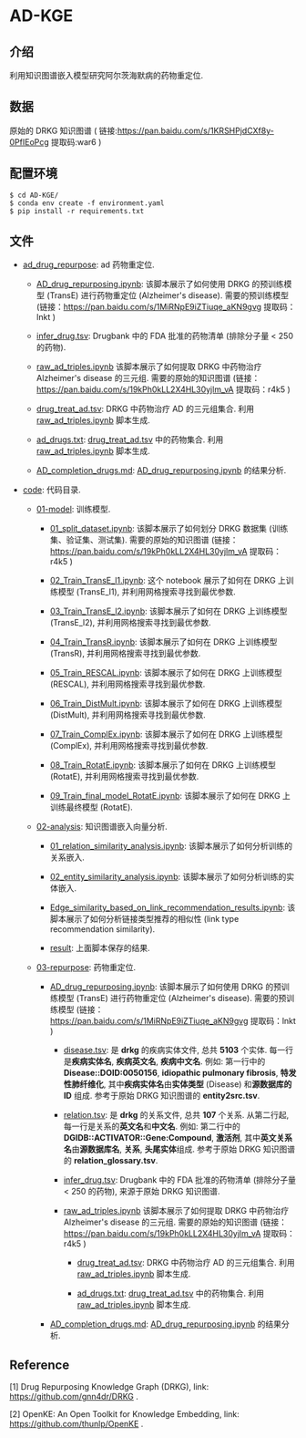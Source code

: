 # AD-KGE

## 介绍

利用知识图谱嵌入模型研究阿尔茨海默病的药物重定位.

## 数据

原始的 DRKG 知识图谱 ( 链接:https://pan.baidu.com/s/1KRSHPjdCXf8y-0PfIEoPcg 提取码:war6 )

## 配置环境

```shell
$ cd AD-KGE/
$ conda env create -f environment.yaml
$ pip install -r requirements.txt
```

## 文件

- [ad_drug_repurpose](./ad_drug_repurpose/): ad 药物重定位.
   
   - [AD_drug_repurposing.ipynb](./ad_drug_repurpose/AD_drug_repurposing.ipynb): 该脚本展示了如何使用 DRKG 的预训练模型 (TransE) 进行药物重定位 (Alzheimer's disease). 需要的预训练模型 (链接：https://pan.baidu.com/s/1MiRNpE9iZTiuqe_aKN9gvg 提取码：lnkt )
   
   - [infer_drug.tsv](./ad_drug_repurpose/infer_drug.tsv): Drugbank 中的 FDA 批准的药物清单 (排除分子量 < 250 的药物).
   
   - [raw_ad_triples.ipynb](./ad_drug_repurpose/raw_ad_triples.ipynb) 该脚本展示了如何提取 DRKG 中药物治疗 Alzheimer's disease 的三元组. 需要的原始的知识图谱 (链接：https://pan.baidu.com/s/19kPh0kLL2X4HL30yjlm_vA 提取码：r4k5 )
   
   - [drug_treat_ad.tsv](./ad_drug_repurpose/drug_treat_ad.tsv): DRKG 中药物治疗 AD 的三元组集合. 利用 [raw_ad_triples.ipynb](./ad_drug_repurpose/raw_ad_triples.ipynb) 脚本生成.
   
   - [ad_drugs.txt](./ad_drug_repurpose/ad_drugs.txt): [drug_treat_ad.tsv](./ad_drug_repurpose/drug_treat_ad.tsv) 中的药物集合. 利用 [raw_ad_triples.ipynb](./ad_drug_repurpose/raw_ad_triples.ipynb) 脚本生成.
   
   - [AD_completion_drugs.md](./ad_drug_repurpose/AD_completion_drugs.md): [AD_drug_repurposing.ipynb](./ad_drug_repurpose/AD_drug_repurposing.ipynb) 的结果分析.

- [code](./code/): 代码目录.

   - [01-model](code/01-model/): 训练模型.
      
      - [01_split_dataset.ipynb](code/01-model/01_split_dataset.ipynb): 该脚本展示了如何划分 DRKG 数据集 (训练集、验证集、测试集). 需要的原始的知识图谱 (链接：https://pan.baidu.com/s/19kPh0kLL2X4HL30yjlm_vA 提取码：r4k5 )
      
      - [02_Train_TransE_l1.ipynb](code/01-model/02_Train_TransE_l1.ipynb): 这个 notebook 展示了如何在 DRKG 上训练模型 (TransE_l1), 并利用网格搜索寻找到最优参数.
      
      - [03_Train_TransE_l2.ipynb](code/01-model/03_Train_TransE_l2.ipynb): 该脚本展示了如何在 DRKG 上训练模型 (TransE_l2), 并利用网格搜索寻找到最优参数.
      
      - [04_Train_TransR.ipynb](code/01-model/04_Train_TransR.ipynb): 该脚本展示了如何在 DRKG 上训练模型 (TransR), 并利用网格搜索寻找到最优参数.
      
      - [05_Train_RESCAL.ipynb](code/01-model/05_Train_RESCAL.ipynb): 该脚本展示了如何在 DRKG 上训练模型 (RESCAL), 并利用网格搜索寻找到最优参数.
      
      - [06_Train_DistMult.ipynb](code/01-model/06_Train_DistMult.ipynb): 该脚本展示了如何在 DRKG 上训练模型 (DistMult), 并利用网格搜索寻找到最优参数.
      
      - [07_Train_ComplEx.ipynb](code/01-model/07_Train_ComplEx.ipynb): 该脚本展示了如何在 DRKG 上训练模型 (ComplEx), 并利用网格搜索寻找到最优参数.
      
      - [08_Train_RotatE.ipynb](code/01-model/08_Train_RotatE.ipynb): 该脚本展示了如何在 DRKG 上训练模型 (RotatE), 并利用网格搜索寻找到最优参数.
      
      - [09_Train_final_model_RotatE.ipynb](code/01-model/09_Train_final_model_RotatE.ipynb): 该脚本展示了如何在 DRKG 上训练最终模型 (RotatE).

   - [02-analysis](code/02-analysis/): 知识图谱嵌入向量分析.
  
      - [01_relation_similarity_analysis.ipynb](code/02-analysis/01_relation_similarity_analysis.ipynb): 该脚本展示了如何分析训练的关系嵌入.

      - [02_entity_similarity_analysis.ipynb](code/02-analysis/02_entity_similarity_analysis.ipynb): 该脚本展示了如何分析训练的实体嵌入.

      - [Edge_similarity_based_on_link_recommendation_results.ipynb](code/02-analysis/Edge_similarity_based_on_link_recommendation_results.ipynb): 该脚本展示了如何分析链接类型推荐的相似性 (link type recommendation similarity).
      
      - [result](code/02-analysis/result/): 上面脚本保存的结果.
   
   - [03-repurpose](code/03-repurpose/): 药物重定位.

      - [AD_drug_repurposing.ipynb](code/03-repurpose/AD_drug_repurposing.ipynb): 该脚本展示了如何使用 DRKG 的预训练模型 (TransE) 进行药物重定位 (Alzheimer's disease). 需要的预训练模型 (链接：https://pan.baidu.com/s/1MiRNpE9iZTiuqe_aKN9gvg 提取码：lnkt )
         
         - [disease.tsv](code/03-repurpose/prerequisites/disease.tsv): 是 **drkg** 的疾病实体文件, 总共 **5103** 个实体. 每一行是**疾病实体名**, **疾病英文名**, **疾病中文名**. 例如: 第一行中的 **Disease::DOID:0050156**, **idiopathic pulmonary fibrosis**, **特发性肺纤维化**, 其中**疾病实体名**由**实体类型** (Disease) 和**源数据库的 ID** 组成. 参考于原始 DRKG 知识图谱的 **entity2src.tsv**.
         
         - [relation.tsv](code/03-repurpose/prerequisites/relation.tsv): 是 **drkg** 的关系文件, 总共 **107** 个关系. 从第二行起, 每一行是关系的**英文名**和**中文名**. 例如: 第二行中的 **DGIDB::ACTIVATOR::Gene:Compound**, **激活剂**, 其中**英文关系名**由**源数据库名**, **关系**, **头尾实体**组成. 参考于原始 DRKG 知识图谱的 **relation_glossary.tsv**.
      
         - [infer_drug.tsv](code/03-repurpose/prerequisites/infer_drug.tsv): Drugbank 中的 FDA 批准的药物清单 (排除分子量 < 250 的药物), 来源于原始 DRKG 知识图谱.
         
         - [raw_ad_triples.ipynb](code/03-repurpose/prerequisites/raw_ad_triples.ipynb) 该脚本展示了如何提取 DRKG 中药物治疗 Alzheimer's disease 的三元组. 需要的原始的知识图谱 (链接：https://pan.baidu.com/s/19kPh0kLL2X4HL30yjlm_vA 提取码：r4k5 )
         
            - [drug_treat_ad.tsv](code/03-repurpose/prerequisites/drug_treat_ad.tsv): DRKG 中药物治疗 AD 的三元组集合. 利用 [raw_ad_triples.ipynb](code/03-repurpose/prerequisites/raw_ad_triples.ipynb) 脚本生成.
            
            - [ad_drugs.txt](code/03-repurpose/prerequisites/ad_drugs.txt): [drug_treat_ad.tsv](code/03-repurpose/prerequisites/drug_treat_ad.tsv) 中的药物集合. 利用 [raw_ad_triples.ipynb](code/03-repurpose/prerequisites/raw_ad_triples.ipynb) 脚本生成.

      - [AD_completion_drugs.md](code/03-repurpose/AD_completion_drugs.md): [AD_drug_repurposing.ipynb](code/03-repurpose/AD_drug_repurposing.ipynb) 的结果分析.

## Reference

[1] Drug Repurposing Knowledge Graph (DRKG), link: https://github.com/gnn4dr/DRKG .

[2] OpenKE: An Open Toolkit for Knowledge Embedding, link: https://github.com/thunlp/OpenKE .